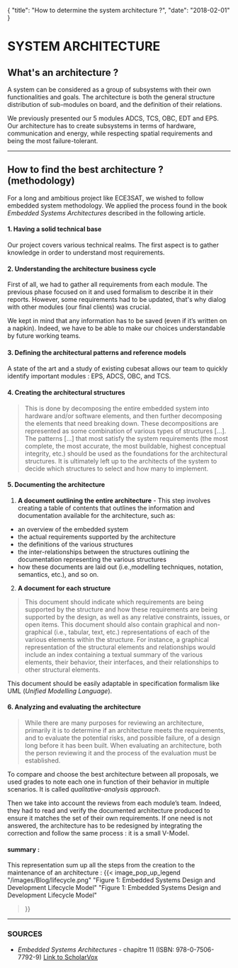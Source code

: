 {
    "title": "How to determine the system architecture ?",
    "date": "2018-02-01"
}

# SYSTEM ARCHITECTURE


## What's an architecture ?

A system can be considered as a group of subsystems with their own functionalities and goals.
The architecture is both the general structure distribution of sub-modules on board, and the definition of their relations.

We previously presented our 5 modules ADCS, TCS, OBC, EDT and EPS. Our architecture has to create subsystems in terms of hardware, communication and energy, while respecting spatial requirements and being the most failure-tolerant.

----------

## How to find the best architecture ? (methodology)
For a long and ambitious project like ECE3SAT, we wished to follow embedded system methodology.
We applied the process found in the book *Embedded Systems Architectures* described in the following article.

#### 1. Having a solid technical base
Our project covers various technical realms. The first aspect is to gather knowledge in order to understand most requirements.

#### 2. Understanding the architecture business cycle
First of all, we had to gather all requirements from each module. The previous phase focused on it and used formalism to describe it in their reports. However, some requirements had to be updated, that's why dialog with other modules (our final clients) was crucial.

We kept in mind that any information has to be saved (even if it’s written on a napkin). Indeed, we have to be able to make our choices understandable by future working teams.

#### 3. Deﬁning the architectural patterns and reference models
A state of the art and a study of existing cubesat allows our team to quickly identify important modules : EPS, ADCS, OBC, and TCS.

#### 4. Creating the architectural structures
>This is done by decomposing the entire embedded system into hardware and/or software elements, and then further decomposing the elements that need breaking down. These decompositions are represented as some combination of various types of structures [...]. The patterns [...] that most satisfy the system requirements (the most complete, the most accurate, the most buildable, highest conceptual integrity, etc.) should be used as the foundations for the architectural structures.
It is ultimately left up to the architects of the system to decide which structures to select and how many to implement.

#### 5. Documenting the architecture

1. **A document outlining the entire architecture** - 
This step involves creating a table of contents that outlines the information and documentation available for the architecture, such as:
- an overview of the embedded system
- the actual requirements supported by the architecture
- the definitions of the various structures
- the inter-relationships between the structures outlining the documentation representing the various structures
- how these documents are laid out (i.e.,modelling techniques, notation, semantics, etc.), and so on.

2. **A document for each structure**

>This document should indicate which requirements are being supported by the structure and how these requirements are being supported by the design, as well as any relative constraints, issues, or open items.
This document should also contain graphical and non-graphical (i.e., tabular, text, etc.) representations of each of the various elements within the structure. For instance, a graphical representation of the structural elements and relationships would include an index containing a textual summary of the various elements, their behavior, their interfaces, and their relationships to other structural elements.

This document should be easily adaptable in specification formalism like UML (*Unified Modelling Language*).


#### 6. Analyzing and evaluating the architecture

>While there are many purposes for reviewing an architecture, primarily it is to determine if an architecture meets the requirements, and to evaluate the potential risks, and possible failure, of a design long before it has been built. When evaluating an architecture, both the person reviewing it and the process of the evaluation must be established.

To compare and choose the best architecture between all proposals, we used grades to note each one in function of their behavior in multiple scenarios. It is called *qualitative-analysis approach*.

Then we take into account the reviews from each module’s team. Indeed, they had to read and verify the documented architecture produced to ensure it matches the set of their own requirements. If one need is not answered, the architecture has to be redesigned by integrating the correction and follow the same process : it is a small V-Model.


#### summary :
This representation sum up all the steps from the creation to the maintenance of an architecture :
{{<
    image_pop_up_legend
    "/images/Blog/lifecycle.png"
    "Figure 1: Embedded Systems Design and Development Lifecycle Model"
    "Figure 1: Embedded Systems Design and Development Lifecycle Model"
>}}


----------


### SOURCES
- *Embedded Systems Architectures* - chapitre 11 (ISBN: 978-0-7506-7792-9)
[Link to ScholarVox](http://scholarvox.campuseiffel.fr/book/40000649)
